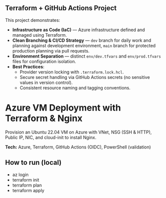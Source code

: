 ## Terraform + GitHub Actions Project

This project demonstrates:

- **Infrastructure as Code (IaC)** — Azure infrastructure defined and managed using Terraform.
- **Clean Branching & CI/CD Strategy** — `dev` branch for daily work and planning against development environment, `main` branch for protected production planning via pull requests.
- **Environment Separation** — distinct `env/dev.tfvars` and `env/prod.tfvars` files for configuration isolation.
- **Best Practices**:
  - Provider version locking with `.terraform.lock.hcl`.
  - Secure secret handling via GitHub Actions secrets (no sensitive values in version control).
  - Consistent resource naming and tagging conventions.

# Azure VM Deployment with Terraform & Nginx

Provision an Ubuntu 22.04 VM on Azure with VNet, NSG (SSH & HTTP), Public IP, NIC,
and cloud-init to install Nginx.

**Tech:** Azure, Terraform, GitHub Actions (OIDC), PowerShell (validation)

## How to run (local)
- az login
- terraform init
- terraform plan
- terraform apply
